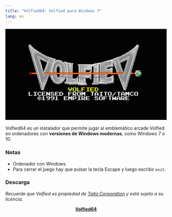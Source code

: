 ```yaml
---
title: "Volfied64: Volfied para Windows 7"
lang: es
---
```


![Volfied64](/media/2010/08/volfied-64.png)

Volfied64 es un instalador que permite jugar al emblemático arcade Volfied en ordenadores con **versiones de Windows modernas**, como Windows 7 o 10.

### Notas

* Ordenador con Windows.
* Para cerrar el juego hay que pulsar la tecla Escape y luego escribir `exit`.

### Descarga

_Recuerde que Volfied es propiedad de [Taito Corporation](http://www.taito.com) y está sujeto a su licencia._

<center><a href="/resources/downloads/Volfied64.exe"><b>Volfied64</b></a></center>
